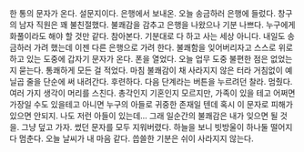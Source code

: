
한 통의 문자가 온다.
설문지이다. 은행에서 보내온.
오늘 송금하러 은행에 들렀다.
창구의 남자 직원은 꽤 불친절했다.
불쾌감을 감추고 은행을 나왔으나 기분 나쁘다.
누구에게 화풀이라도 해야 할 것만 같다.
참아본다. 기분대로 다 하고 사는 세상 아니다.
내일도 송금하러 가려 했는데 이젠 다른 은행으로 가려 한다.
불쾌함을 잊어버리자고 스스로 위로하고 있는 도중에
갑자기 문자가 온다. 폰을 열었다.
오늘 업무 도중 불편한 점은 없었는지 묻는다.
통쾌하게 모든 걸 적었다.
마침 불쾌감이 채 사라지지 않은 터라
거침없이 예닐곱 줄을 단순에 써 내려간다. 후련하다.
다음 단계라는 버튼을 누르려던 찰라. 멈췄다.
여러 가지 생각이 머리를 스친다.
총각인지 기혼인지 모르지만, 가족이 있을 테고
어쩌면 가장일 수도 있을테고 아니면 누구의 아들로
귀중한 존재일 텐데 혹시 이 문자로 피해가 있으면 안되지.
나도 저런 아들이 있는데...
그래 일순간의 불쾌감은 내가 잊으면 될 것을.
그냥 덮고 가자. 썼던 문자를 모두 지워버렸다.
하늘을 보니 빗방울이 하나둘 떨어지다 멈춘다.
오늘 날씨가 내 마음 같다.
씁쓸한 기분은 쉬이 사라지지 않는다.


